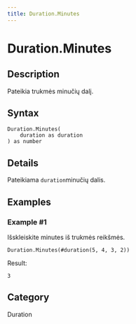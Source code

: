 ```yaml
---
title: Duration.Minutes
---
```


# Duration.Minutes


## Description

Pateikia trukmės minučių dalį.


## Syntax

```powerquery
Duration.Minutes(
    duration as duration
) as number
```


## Details

Pateikiama <code>duration</code>minučių dalis.


## Examples

### Example #1 
Išskleiskite minutes iš trukmės reikšmės.
```powerquery
Duration.Minutes(#duration(5, 4, 3, 2))
```

Result: 
```powerquery
3
```




## Category
Duration
